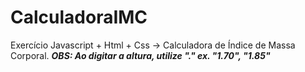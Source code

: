 # CalculadoraIMC
Exercício Javascript + Html + Css -> Calculadora de Índice de Massa Corporal. ***OBS: Ao digitar a altura, utilize "." ex. "1.70", "1.85"***
